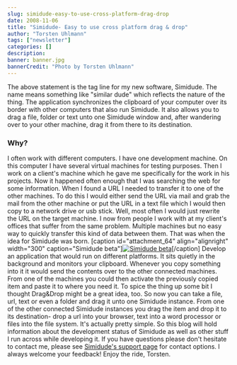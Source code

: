 ```yaml
---
slug: simidude-easy-to-use-cross-platform-drag-drop
date: 2008-11-06
title: "Simidude- Easy to use cross platform drag & drop"
author: "Torsten Uhlmann"
tags: ["newsletter"]
categories: []
description:
banner: banner.jpg
bannerCredit: "Photo by Torsten Uhlmann"
---
```


The above statement is the tag line for my new software, Simidude. The name means something like "similar dude" which reflects the nature of the thing. The application synchronizes the clipboard of your computer over its border with other computers that also run Simidude. It also allows you to drag a file, folder or text unto one Simidude window and, after wandering over to your other machine, drag it from there to its destination.

### Why?

I often work with different computers. I have one development machine. On this computer I have several virtual machines for testing purposes. Then I work on a client's machine which he gave me specifically for the work in his projects. Now it happened often enough that I was searching the web for some information. When I found a URL I needed to transfer it to one of the other machines. To do this I would either send the URL via mail and grab the mail from the other machine or put the URL in a text file which I would then copy to a network drive or usb stick. Well, most often I would just rewrite the URL on the target machine. I now from people I work with at my client's offices that suffer from the same problem. Multiple machines but no easy way to quickly transfer this kind of data between them. That was when the idea for Simidude was born. \[caption id="attachment\_64" align="alignright" width="300" caption="Simidude beta"\][![Simidude beta](./screenshot003-300x199.jpg "screenshot003")](./screenshot003.jpg)\[/caption\] Develop an application that would run on different platforms. It sits quietly in the background and monitors your clipboard. Whenever you copy something into it it would send the contents over to the other connected machines. From one of the machines you could then activate the previously copied item and paste it to where you need it. To spice the thing up some bit I thought Drag&Drop might be a great idea, too. So now you can take a file, url, text or even a folder and drag it unto one Simidude instance. From one of the other connected Simidude instances you drag the item and drop it to its destination- drop a url into your browser, text into a word processor or files into the file system. It's actually pretty simple. So this blog will hold information about the development status of Simidude as well as other stuff I run across while developing it. If you have questions please don't hesitate to contact me, please see [Simidude's support page](http://www.simidude.com/support/) for contact options. I always welcome your feedback! Enjoy the ride, Torsten.
